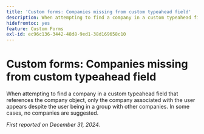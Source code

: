 ```yaml
---
title: 'Custom forms: Companies missing from custom typeahead field'
description: When attempting to find a company in a custom typeahead field that references the company object, only the company associated with the user appears despite the user being in a group with other companies. In some cases, no companies are suggested.
hidefromtoc: yes
feature: Custom Forms
exl-id: ec96c136-3442-48d8-9ed1-38d169658c10
---
```

# Custom forms: Companies missing from custom typeahead field

When attempting to find a company in a custom typeahead field that references the company object, only the company associated with the user appears despite the user being in a group with other companies. In some cases, no companies are suggested.

_First reported on December 31, 2024._
